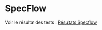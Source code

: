 # SpecFlow

Voir le résultat des tests : [Résultats Specflow](https://htmlpreview.github.io/?https://github.com/MarionJS/ESGI_AL_Vault/blob/main/BACK/API.Library/LivingDoc.html)

